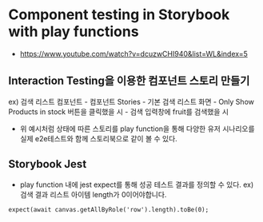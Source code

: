 # Component testing in Storybook with play functions

- https://www.youtube.com/watch?v=dcuzwCHI940&list=WL&index=5

## Interaction Testing을 이용한 컴포넌트 스토리 만들기

ex) 검색 리스트 컴포넌트 - 컴포넌트 Stories - 기본 검색 리스트 화면 - Only Show Products in stock 버튼을 클릭했을 시 - 검색 입력창에 fruit를 검색했을 시

- 위 예시처럼 상태에 따른 스토리를 play function을 통해 다양한 유저 시나리오를 실제 e2e테스트와 함께 스토리북으로 같이 볼 수 있다.

## Storybook Jest

- play function 내에 jest expect를 통해 성공 테스트 결과를 정의할 수 있다.
  ex) 검색 결과 리스트 아이템 length가 0이어야합니다.

```
expect(await canvas.getAllByRole('row').length).toBe(0);
```
